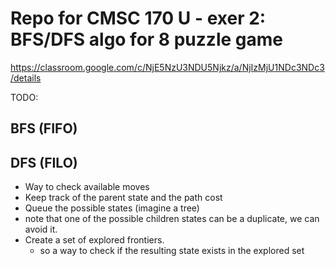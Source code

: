 # Repo for CMSC 170 U - exer 2: BFS/DFS algo for 8 puzzle game

https://classroom.google.com/c/NjE5NzU3NDU5Njkz/a/NjIzMjU1NDc3NDc3/details

TODO:

## BFS (FIFO)
## DFS (FILO)
- Way to check available moves
- Keep track of the parent state and the path cost
- Queue the possible states (imagine a tree)
- note that one of the possible children states can be a duplicate, we can avoid it.
- Create a set of explored frontiers.
    - so a way to check if the resulting state exists in the explored set

